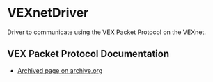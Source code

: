 # VEXnetDriver
Driver to communicate using the VEX Packet Protocol on the VEXnet.

## VEX Packet Protocol Documentation
* [Archived page on archive.org](https://web.archive.org/web/20150311093708/https://www.vexrobotics.com/wiki/Vex_Packet_Protocol)
